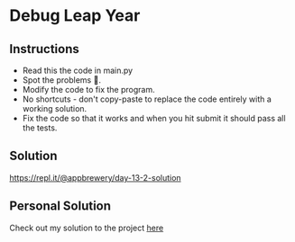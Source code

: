 # Debug Leap Year

## Instructions

- Read this the code in main.py
- Spot the problems 🐞.
- Modify the code to fix the program.
- No shortcuts - don't copy-paste to replace the code entirely with a working solution.
- Fix the code so that it works and when you hit submit it should pass all the tests.

## Solution

https://repl.it/@appbrewery/day-13-2-solution

## Personal Solution

Check out my solution to the project [here](./01_debug-leap-year.py)
